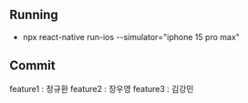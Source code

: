 ## Running

- npx react-native run-ios --simulator="iphone 15 pro max"

## Commit

feature1 : 정규환
feature2 : 장우영
feature3 : 김강민
